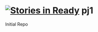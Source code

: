 [![Stories in Ready](https://badge.waffle.io/weirp/pj1.png?label=ready&title=Ready)](https://waffle.io/weirp/pj1)
pj1
===

Initial Repo
